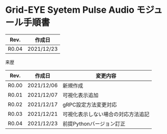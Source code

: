 # Grid-EYE Syetem Pulse Audio モジュール手順書

 

| Rev.  | 作成日     |
| ----- | ---------- |
| R0.04 | 2021/12/23 |



来歴

| Rev.  | 作成日     | 変更内容                           |
| :---: | ---------- | ---------------------------------- |
| R0.00 | 2021/12/06 | 新規作成                           |
| R0.01 | 2021/12/07 | 可視化表示追加                     |
| R0.02 | 2021/12/17 | gRPC設定方法変更対応               |
| R0.03 | 2021/12/21 | 可視化表示しない場合の対応方法追記 |
| R0.04 | 2021/12/23 | 前提Pythonバージョン訂正           |



